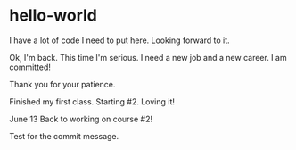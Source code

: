 # hello-world

I have a lot of code I need to put here. Looking forward to it.

Ok, I'm back. This time I'm serious. I need a new job and a new
career. I am committed!

Thank you for your patience.

Finished my first class. Starting #2. Loving it!

June 13
Back to working on course #2!

Test for the commit message.

